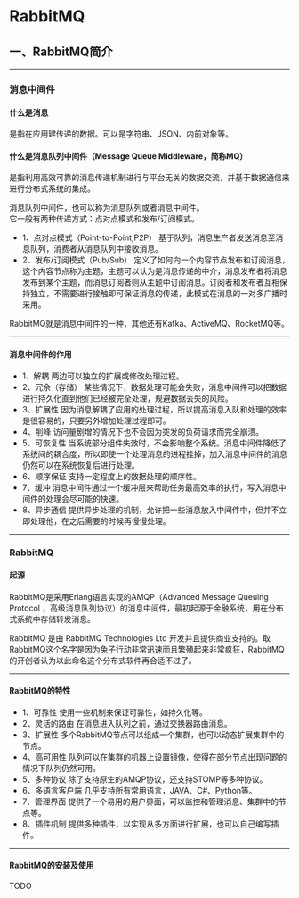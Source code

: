 # RabbitMQ


## 一、RabbitMQ简介
---

### 消息中间件
#### 什么是消息
是指在应用建传递的数据。可以是字符串、JSON、内前对象等。

#### 什么是消息队列中间件（Message Queue Middleware，简称MQ）
是指利用高效可靠的消息传递机制进行与平台无关的数据交流，并基于数据通信来进行分布式系统的集成。  

消息队列中间件，也可以称为消息队列或者消息中间件。  
它一般有两种传递方式：点对点模式和发布/订阅模式。  
- 1、点对点模式（Point-to-Point,P2P）
基于队列，消息生产者发送消息至消息队列，消费者从消息队列中接收消息。
- 2、发布/订阅模式（Pub/Sub）
定义了如何向一个内容节点发布和订阅消息，这个内容节点称为主题，主题可以认为是消息传递的中介，消息发布者将消息发布到某个主题，而消息订阅者则从主题中订阅消息。订阅者和发布者互相保持独立，不需要进行接触即可保证消息的传递，此模式在消息的一对多广播时采用。  
  
RabbitMQ就是消息中间件的一种，其他还有Kafka、ActiveMQ、RocketMQ等。

  
---
    

#### 消息中间件的作用
- 1、解耦
两边可以独立的扩展或修改处理过程。  
- 2、冗余（存储）
某些情况下，数据处理可能会失败，消息中间件可以把数据进行持久化直到他们已经被完全处理，规避数据丢失的风险。  
- 3、扩展性
因为消息解耦了应用的处理过程，所以提高消息入队和处理的效率是很容易的，只要另外增加处理过程即可。  
- 4、削峰
访问量剧增的情况下也不会因为突发的负荷请求而完全崩溃。  
- 5、可恢复性
当系统部分组件失效时，不会影响整个系统。消息中间件降低了系统间的耦合度，所以即使一个处理消息的进程挂掉，加入消息中间件的消息仍然可以在系统恢复后进行处理。  
- 6、顺序保证
支持一定程度上的数据处理的顺序性。  
- 7、缓冲
消息中间件通过一个缓冲层来帮助任务最高效率的执行，写入消息中间件的处理会尽可能的快速。  
- 8、异步通信
提供异步处理的机制，允许把一些消息放入中间件中，但并不立即处理他，在之后需要的时候再慢慢处理。  
  
---
  

### RabbitMQ
#### 起源
RabbitMQ是采用Erlang语言实现的AMQP（Advanced Message Queuing Protocol ，高级消息队列协议）的消息中间件，最初起源于金融系统，用在分布式系统中存储转发消息。    

RabbitMQ 是由 RabbitMQ Technologies Ltd 开发并且提供商业支持的。取RabbitMQ这个名字是因为兔子行动非常迅速而且繁殖起来非常疯狂，RabbitMQ的开创者认为以此命名这个分布式软件再合适不过了。  

---

#### RabbitMQ的特性
- 1、可靠性
使用一些机制来保证可靠性，如持久化等。  
- 2、灵活的路由
在消息进入队列之前，通过交换器路由消息。  
- 3、扩展性
多个RabbitMQ节点可以组成一个集群，也可以动态扩展集群中的节点。  
- 4、高可用性
队列可以在集群的机器上设置镜像，使得在部分节点出现问题的情况下队列仍然可用。  
- 5、多种协议
除了支持原生的AMQP协议，还支持STOMP等多种协议。  
- 6、多语言客户端
几乎支持所有常用语言，JAVA、C#、Python等。  
- 7、管理界面
提供了一个易用的用户界面，可以监控和管理消息、集群中的节点等。  
- 8、插件机制
提供多种插件，以实现从多方面进行扩展，也可以自己编写插件。  

---

#### RabbitMQ的安装及使用
TODO  


